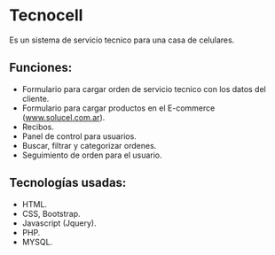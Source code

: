 # Tecnocell

Es un sistema de servicio tecnico para una casa de celulares.

## Funciones:

- Formulario para cargar orden de servicio tecnico con los datos del cliente.
- Formulario para cargar productos en el E-commerce (www.solucel.com.ar).
- Recibos.
- Panel de control para usuarios.
- Buscar, filtrar y categorizar ordenes.
- Seguimiento de orden para el usuario.

## Tecnologías usadas:

- HTML.
- CSS, Bootstrap.
- Javascript (Jquery).
- PHP.
- MYSQL.
